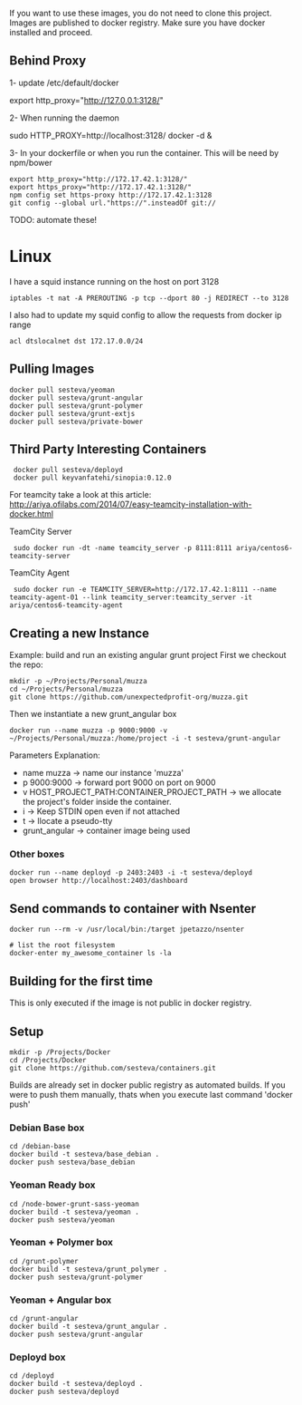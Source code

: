 If you want to use these images, you do not need to clone this project. 
Images are published to docker registry. 
Make sure you have docker installed and proceed.

## Behind Proxy

1- update /etc/default/docker 

export http_proxy="http://127.0.0.1:3128/"

2- When running the daemon

sudo HTTP_PROXY=http://localhost:3128/ docker -d &

3- In your dockerfile or when you run the container. This will be need by npm/bower
    
    export http_proxy="http://172.17.42.1:3128/"
    export https_proxy="http://172.17.42.1:3128/"
    npm config set https-proxy http://172.17.42.1:3128 
    git config --global url."https://".insteadOf git://

TODO: automate these!

# Linux
I have a squid instance running on the host on port 3128

    iptables -t nat -A PREROUTING -p tcp --dport 80 -j REDIRECT --to 3128
   
I also had to update my squid config to allow the requests from docker ip range

    acl dtslocalnet dst 172.17.0.0/24



## Pulling Images

    docker pull sesteva/yeoman
    docker pull sesteva/grunt-angular
    docker pull sesteva/grunt-polymer
    docker pull sesteva/grunt-extjs
    docker pull sesteva/private-bower
    
## Third Party Interesting Containers
     
     docker pull sesteva/deployd
     docker pull keyvanfatehi/sinopia:0.12.0
     
For teamcity take a look at this article: http://ariya.ofilabs.com/2014/07/easy-teamcity-installation-with-docker.html     

TeamCity Server
     
     sudo docker run -dt -name teamcity_server -p 8111:8111 ariya/centos6-teamcity-server

TeamCity Agent
     
     sudo docker run -e TEAMCITY_SERVER=http://172.17.42.1:8111 --name teamcity-agent-01 --link teamcity_server:teamcity_server -it ariya/centos6-teamcity-agent


## Creating a new Instance
Example: build and run an existing angular grunt project
First we checkout the repo:

    mkdir -p ~/Projects/Personal/muzza
    cd ~/Projects/Personal/muzza
    git clone https://github.com/unexpectedprofit-org/muzza.git

Then we instantiate a new grunt_angular box

    docker run --name muzza -p 9000:9000 -v ~/Projects/Personal/muzza:/home/project -i -t sesteva/grunt-angular

Parameters Explanation:

- name muzza -> name our instance 'muzza'
- p 9000:9000  -> forward port 9000 on port on 9000
- v HOST_PROJECT_PATH:CONTAINER_PROJECT_PATH -> we allocate the project's folder inside the container.
- i -> Keep STDIN open even if not attached 
- t -> llocate a pseudo-tty
- grunt_angular -> container image being used

### Other boxes

    docker run --name deployd -p 2403:2403 -i -t sesteva/deployd
    open browser http://localhost:2403/dashboard



## Send commands to container with Nsenter

	docker run --rm -v /usr/local/bin:/target jpetazzo/nsenter

	# list the root filesystem
	docker-enter my_awesome_container ls -la


## Building for the first time

This is only executed if the image is not public in docker registry.

## Setup

    mkdir -p /Projects/Docker
    cd /Projects/Docker
    git clone https://github.com/sesteva/containers.git

Builds are already set in docker public registry as automated builds. 
If you were to push them manually, thats when you execute last command 'docker push'

### Debian Base box 

    cd /debian-base
    docker build -t sesteva/base_debian .
    docker push sesteva/base_debian

### Yeoman Ready box

    cd /node-bower-grunt-sass-yeoman
    docker build -t sesteva/yeoman .
    docker push sesteva/yeoman

### Yeoman + Polymer box

    cd /grunt-polymer
    docker build -t sesteva/grunt_polymer .
    docker push sesteva/grunt-polymer

### Yeoman  + Angular box

    cd /grunt-angular
    docker build -t sesteva/grunt_angular .
    docker push sesteva/grunt-angular

### Deployd box

    cd /deployd
    docker build -t sesteva/deployd .
    docker push sesteva/deployd

    

